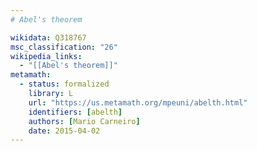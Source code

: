 ```yaml
---
# Abel's theorem

wikidata: Q318767
msc_classification: "26"
wikipedia_links:
  - "[[Abel's theorem]]"
metamath:
  - status: formalized
    library: L
    url: "https://us.metamath.org/mpeuni/abelth.html"
    identifiers: [abelth]
    authors: [Mario Carneiro]
    date: 2015-04-02
---
```

